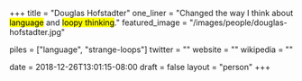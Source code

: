+++
title = "Douglas Hofstadter"
one_liner = "Changed the way I think about <mark>language</mark> and <mark>loopy thinking</mark>."
featured_image = "/images/people/douglas-hofstadter.jpg"

piles = ["language", "strange-loops"]
twitter = ""
website = ""
wikipedia = ""

date = 2018-12-26T13:01:15-08:00
draft = false
layout = "person"
+++

